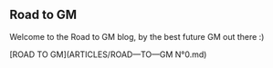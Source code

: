 ## Road to GM

Welcome to the Road to GM blog, by the best future GM out there :)

[ROAD TO GM](ARTICLES/ROAD—TO—GM N°0.md)

